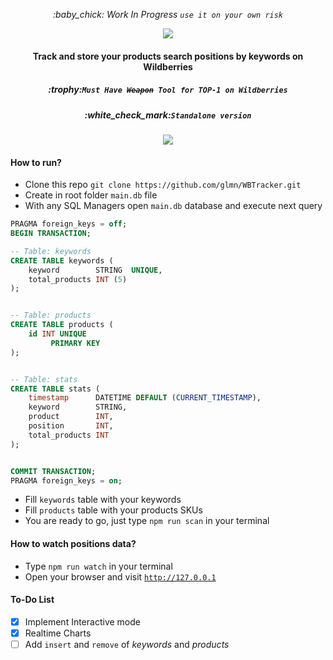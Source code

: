 <p align="center"><i>:baby_chick: Work In Progress <code>use it on your own risk</code></i></p>
<p align="center"><img img src="https://user-images.githubusercontent.com/1326151/163515423-5dc79c03-aa3f-42a8-946b-6f53911c7b61.png"></p>
<h4 align="center">Track and store your products search positions by keywords on Wildberries</h4>
<h5 align="center">:trophy:<code>Must Have <s>Weapon</s> Tool for TOP-1 on Wildberries</code></h5>
<h5 align="center">:white_check_mark:<code>Standalone version</code></h5>

<p align="center"><img img src="https://user-images.githubusercontent.com/1326151/166984259-2791263f-9fad-4f42-8eea-37d7df0f99d6.png"></p>

#### How to run?
- Clone this repo ```git clone https://github.com/glmn/WBTracker.git```
- Create in root folder <code>main.db</code> file
- With any SQL Managers open <code>main.db</code> database and execute next query 
```SQL
PRAGMA foreign_keys = off;
BEGIN TRANSACTION;

-- Table: keywords
CREATE TABLE keywords (
    keyword        STRING  UNIQUE,
    total_products INT (5) 
);


-- Table: products
CREATE TABLE products (
    id INT UNIQUE
         PRIMARY KEY
);


-- Table: stats
CREATE TABLE stats (
    timestamp      DATETIME DEFAULT (CURRENT_TIMESTAMP),
    keyword        STRING,
    product        INT,
    position       INT,
    total_products INT
);


COMMIT TRANSACTION;
PRAGMA foreign_keys = on;
```
- Fill <code>keywords</code> table with your keywords
- Fill <code>products</code> table with your products SKUs
- You are ready to go, just type <code>npm run scan</code> in your terminal

#### How to watch positions data?
- Type <code>npm run watch</code> in your terminal
- Open your browser and visit <code>http://127.0.0.1</code>

#### To-Do List
- [x] Implement Interactive mode
- [x] Realtime Charts
- [ ] Add <code>insert</code> and <code>remove</code> of *keywords* and *products*
